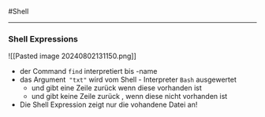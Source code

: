 
#Shell

_____________



### Shell Expressions

![[Pasted image 20240802131150.png]]

-  der  Command `find` interpretiert bis -name 
-  das Argument`` "txt"`` wird vom Shell - Interpreter `Bash` ausgewertet 
	- und gibt eine Zeile zurück wenn diese vorhanden ist
	- und gibt keine Zeile zurück , wenn diese nicht vorhanden ist
- Die Shell Expression zeigt nur die vohandene Datei an!